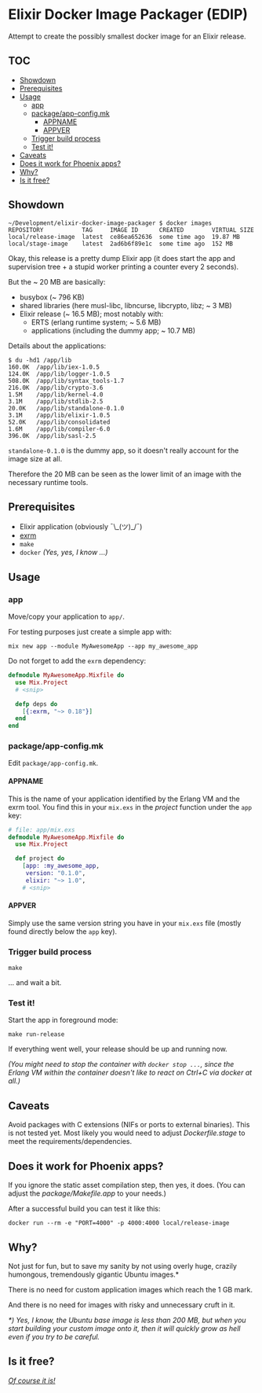 
# Elixir Docker Image Packager (EDIP)

Attempt to create the possibly smallest docker image for an Elixir release.

<!--
  TOC generaged with doctoc: `npm install -g doctoc`

    $ doctoc README.md --github --maxlevel 4 --title '## TOC'

-->
<!-- START doctoc generated TOC please keep comment here to allow auto update -->
<!-- DON'T EDIT THIS SECTION, INSTEAD RE-RUN doctoc TO UPDATE -->
## TOC

- [Showdown](#showdown)
- [Prerequisites](#prerequisites)
- [Usage](#usage)
  - [app](#app)
  - [package/app-config.mk](#packageapp-configmk)
    - [APPNAME](#appname)
    - [APPVER](#appver)
  - [Trigger build process](#trigger-build-process)
  - [Test it!](#test-it)
- [Caveats](#caveats)
- [Does it work for Phoenix apps?](#does-it-work-for-phoenix-apps)
- [Why?](#why)
- [Is it free?](#is-it-free)

<!-- END doctoc generated TOC please keep comment here to allow auto update -->

## Showdown

```
~/Development/elixir-docker-image-packager $ docker images
REPOSITORY           TAG     IMAGE ID      CREATED        VIRTUAL SIZE
local/release-image  latest  ce86ea652636  some time ago  19.87 MB
local/stage-image    latest  2ad6b6f89e1c  some time ago  152 MB
```

Okay, this release is a pretty dump Elixir app (it does start the app and
supervision tree + a stupid worker printing a counter every 2 seconds).

But the ~ 20 MB are basically:

- busybox (~ 796 KB)
- shared libraries (here musl-libc, libncurse, libcrypto, libz; ~ 3 MB)
- Elixir release (~ 16.5 MB); most notably with:
  - ERTS (erlang runtime system; ~ 5.6 MB)
  - applications (including the dummy app; ~ 10.7 MB)

Details about the applications:

```
$ du -hd1 /app/lib
160.0K  /app/lib/iex-1.0.5
124.0K  /app/lib/logger-1.0.5
508.0K  /app/lib/syntax_tools-1.7
216.0K  /app/lib/crypto-3.6
1.5M    /app/lib/kernel-4.0
3.1M    /app/lib/stdlib-2.5
20.0K   /app/lib/standalone-0.1.0
3.1M    /app/lib/elixir-1.0.5
52.0K   /app/lib/consolidated
1.6M    /app/lib/compiler-6.0
396.0K  /app/lib/sasl-2.5
```

`standalone-0.1.0` is the dummy app, so it doesn't really account for the image size at all.

Therefore the 20 MB can be seen as the lower limit of an image with the necessary runtime tools.

## Prerequisites

- Elixir application (obviously ¯\\\_(ツ)\_/¯)
- [exrm](https://github.com/bitwalker/exrm)
- `make`
- `docker` _(Yes, yes, I know ...)_

## Usage

### app

Move/copy your application to `app/`.

For testing purposes just create a simple app with:

```shell
mix new app --module MyAwesomeApp --app my_awesome_app
```

Do not forget to add the `exrm` dependency:

```elixir
defmodule MyAwesomeApp.Mixfile do
  use Mix.Project
  # <snip>

  defp deps do
    [{:exrm, "~> 0.18"}]
  end
end
```

### package/app-config.mk

Edit `package/app-config.mk`.

#### APPNAME

This is the name of your application identified by the Erlang VM and the exrm tool.
You find this in your `mix.exs` in the _project_ function under the `app` key:

```elixir
# file: app/mix.exs
defmodule MyAwesomeApp.Mixfile do
  use Mix.Project

  def project do
    [app: :my_awesome_app,
     version: "0.1.0",
     elixir: "~> 1.0",
    # <snip>
```

#### APPVER

Simply use the same version string you have in your `mix.exs` file (mostly found directly below the `app` key).

### Trigger build process

```shell
make
```

... and wait a bit.

### Test it!

Start the app in foreground mode:

```shell
make run-release
```

If everything went well, your release should be up and running now.

_(You might need to stop the container with `docker stop ...`,
since the Erlang VM within the container doesn't like to react on Ctrl+C via docker at all.)_

## Caveats

Avoid packages with C extensions (NIFs or ports to external binaries). This is not tested yet.
Most likely you would need to adjust _Dockerfile.stage_ to meet the requirements/dependencies.

## Does it work for Phoenix apps?

If you ignore the static asset compilation step, then yes, it does.
(You can adjust the _package/Makefile.app_ to your needs.)

After a successful build you can test it like this:

```shell
docker run --rm -e "PORT=4000" -p 4000:4000 local/release-image
```

## Why?

Not just for fun, but to save my sanity by not using overly huge, crazily humongous, tremendously gigantic Ubuntu images.*

There is no need for custom application images which reach the 1 GB mark.

And there is no need for images with risky and unnecessary cruft in it.

_*) Yes, I know, the Ubuntu base image is less than 200 MB, but when you start building your custom image onto it,
then it will quickly grow as hell even if you try to be careful._

## Is it free?

_[Of course it is!](./LICENSE)_
